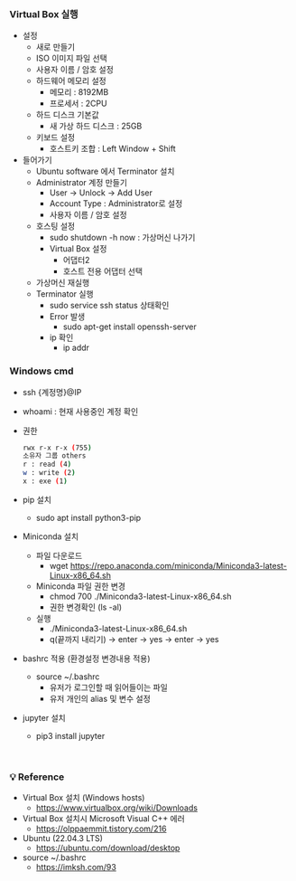 ### Virtual Box 실행

- 설정
    - 새로 만들기
    - ISO 이미지 파일 선택
    - 사용자 이름 / 암호 설정
    - 하드웨어 메모리 설정
        - 메모리 : 8192MB
        - 프로세서 : 2CPU
    - 하드 디스크 기본값
        - 새 가상 하드 디스크 : 25GB
    - 키보드 설정
        - 호스트키 조합 : Left Window + Shift
- 들어가기
    - Ubuntu software 에서 Terminator 설치
    - Administrator 계정 만들기
        - User → Unlock → Add User
        - Account Type : Administrator로 설정
        - 사용자 이름 / 암호 설정
    - 호스팅 설정
        - sudo shutdown -h now : 가상머신 나가기
        - Virtual Box 설정
            - 어댑터2
            - 호스트 전용 어댑터 선택
    - 가상머신 재실행
    - Terminator 실행
        - sudo service ssh status 상태확인
        - Error 발생
            - sudo apt-get install openssh-server
        - ip 확인
            - ip addr

### Windows cmd

- ssh {계정명}@IP
- whoami : 현재 사용중인 계정 확인
- 권한
    
    ```bash
    rwx r-x r-x (755)
    소유자 그룹 others
    r : read (4)
    w : write (2)
    x : exe (1)
    ```
    
- pip 설치
    - sudo apt install python3-pip
- Miniconda 설치
    - 파일 다운로드
        - wget https://repo.anaconda.com/miniconda/Miniconda3-latest-Linux-x86_64.sh
    - Miniconda 파일 권한 변경
        - chmod 700 ./Miniconda3-latest-Linux-x86_64.sh
        - 권한 변경확인 (ls -al)
    - 실행
        - ./Miniconda3-latest-Linux-x86_64.sh
        - q(끝까지 내리기) → enter → yes → enter → yes
- bashrc 적용 (환경설정 변경내용 적용)
    - source ~/.bashrc
        - 유저가 로그인할 때 읽어들이는 파일
        - 유저 개인의 alias 및 변수 설정
- jupyter 설치
    - pip3 install jupyter

</br>

### 💡 Reference

- Virtual Box 설치 (Windows hosts)
    - https://www.virtualbox.org/wiki/Downloads
- Virtual Box 설치시 Microsoft Visual C++ 에러
    - https://olppaemmit.tistory.com/216
- Ubuntu (22.04.3 LTS)
    - https://ubuntu.com/download/desktop
- source ~/.bashrc
    - https://imksh.com/93
